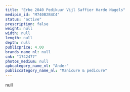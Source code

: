 ```yaml
---
title: "Erbe 2040 Pedikuur Vijl Saffier Harde Nagels"
medipim_id: "M740B2B4C4"
status: "active"
prescription: false
weight: null
width: null
length: null
depth: null
publicprice: 4.00
brands_name_nl: null
cnk: "1742477"
photos_medium: null
apbcategory_name_nl: "Ander"
publiccategory_name_nl: "Manicure & pedicure"
---
```

null
